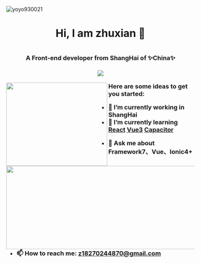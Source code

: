 <p align="left"> <img src="https://komarev.com/ghpvc/?username=AlwaysLoveme&label=Profile%20views&color=0e75b6&style=flat" alt="yoyo930021" /> </p>

<h1 align="center">Hi, I am zhuxian 👋<h1>
<h3 align="center">A Front-end developer from ShangHai of ✨China✨<h3>

<p align="center">
  <a href="https://github.com/AlwaysLoveme/github-readme-stats">
    <img src="https://github-profile-trophy.vercel.app/?username=AlwaysLoveme&theme=onedark"/>
  </a>
</p>

<p>
<a href="https://github.com/AlwaysLoveme/github-readme-stats">
<img align="left" width="270" height="223" src="https://github-readme-stats.vercel.app/api/top-langs/?username=AlwaysLoveme" />
</a>
<a href="https://github.com/anuraghazra/github-readme-stats">
<img align="left" width="600"  height="223" src="https://github-readme-stats.vercel.app/api?username=AlwaysLoveme&show_icons=true&theme=tokyonight"/>
</a>
</p>




<!-- 
[![Readme Card](https://github-readme-stats.vercel.app/api/pin/?username=AlwaysLoveme&repo=webpack5-template&show_owner=true)](https://github.com/anuraghazra/github-readme-stats) -->
<p>
  Here are some ideas to get you started:

- 🔭 I’m currently working in ShangHai
- 🌱 I’m currently learning [React](https://zh-hans.reactjs.org/) [Vue3](https://v3.cn.vuejs.org/) [Capacitor](https://capacitorjs.com/)
<!-- - 👯 I’m looking to collaborate on ... -->
<!-- - 🤔 I’m looking for help with ... -->
- 💬 Ask me about Framework7、Vue、Ionic4+
- 📫 How to reach me: z18270244870@gmail.com
<!-- - 😄 Pronouns: ...
- ⚡ Fun fact: ... -->
 <p>



